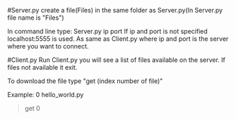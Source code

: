 #Server.py
create a file(Files) in the same folder as Server.py(In Server.py file name is "Files")

In command line type: Server.py ip port
If ip and port is not specified localhost:5555 is used.
As same as Client.py where ip and port is the server where you want to connect.

#Client.py
Run Client.py you will see a list of files available on the server.
If files not available it exit.

To download the file type "get (index number of file)" 

Example:
  0 hello_world.py
>get 0
  
